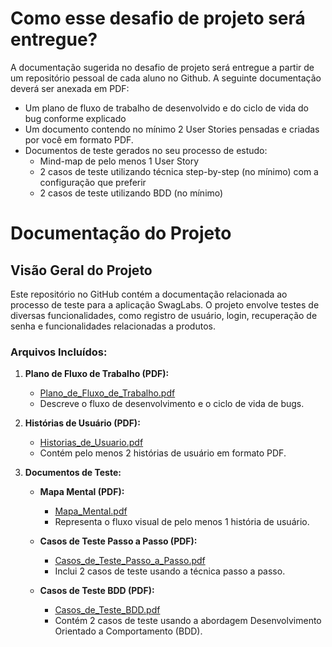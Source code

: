 # Como esse desafio de projeto será entregue?
A documentação sugerida no desafio de projeto será entregue a partir de um repositório pessoal de cada aluno no Github.
A seguinte documentação deverá ser anexada em PDF:
- Um plano de fluxo de trabalho de desenvolvido e do ciclo de vida do bug conforme explicado
- Um documento contendo no mínimo 2 User Stories pensadas e criadas por você em formato PDF.
- Documentos de teste gerados no seu processo de estudo:
  - Mind-map de pelo menos 1 User Story
  - 2 casos de teste utilizando técnica step-by-step (no mínimo) com a configuração que preferir
  - 2 casos de teste utilizando BDD (no mínimo)

# Documentação do Projeto

## Visão Geral do Projeto

Este repositório no GitHub contém a documentação relacionada ao processo de teste para a aplicação SwagLabs. O projeto envolve testes de diversas funcionalidades, como registro de usuário, login, recuperação de senha e funcionalidades relacionadas a produtos.

### Arquivos Incluídos:

1. **Plano de Fluxo de Trabalho (PDF):**
   - [Plano_de_Fluxo_de_Trabalho.pdf](https://github.com/leandrohbar/O-Dia-a-Dia-de-um-QA-A-Pratica-de-Testes-Manuais-Funcionais/blob/main/Fluxo%20de%20Vida%20do%20Bug.pdf)
   - Descreve o fluxo de desenvolvimento e o ciclo de vida de bugs.

2. **Histórias de Usuário (PDF):**
   - [Historias_de_Usuario.pdf]([link_para_historias_de_usuario.pdf](https://github.com/leandrohbar/O-Dia-a-Dia-de-um-QA-A-Pratica-de-Testes-Manuais-Funcionais/blob/main/UsersStories.pdf))
   - Contém pelo menos 2 histórias de usuário em formato PDF.

3. **Documentos de Teste:**
   - **Mapa Mental (PDF):**
     - [Mapa_Mental.pdf](https://github.com/leandrohbar/O-Dia-a-Dia-de-um-QA-A-Pratica-de-Testes-Manuais-Funcionais/blob/main/Mind%20Map%20Login.pdf)
     - Representa o fluxo visual de pelo menos 1 história de usuário.

   - **Casos de Teste Passo a Passo (PDF):**
     - [Casos_de_Teste_Passo_a_Passo.pdf](https://github.com/leandrohbar/O-Dia-a-Dia-de-um-QA-A-Pratica-de-Testes-Manuais-Funcionais/blob/main/Casos%20de%20Testes.pdf)
     - Inclui 2 casos de teste usando a técnica passo a passo.

   - **Casos de Teste BDD (PDF):**
     - [Casos_de_Teste_BDD.pdf](https://github.com/leandrohbar/O-Dia-a-Dia-de-um-QA-A-Pratica-de-Testes-Manuais-Funcionais/blob/main/Casos%20de%20Testes.pdf)
     - Contém 2 casos de teste usando a abordagem Desenvolvimento Orientado a Comportamento (BDD).

